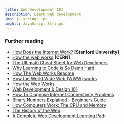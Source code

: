 ```yaml
---
title: Web Development 101
description: Learn web development
img: js-strings.jpg
imgAlt: JavaScript Strings
---
```


### Further reading

- [How Does the Internet Work?](https://web.stanford.edu/class/msande91si/www-spr04/readings/week1/InternetWhitepaper.htm) **[Stanford University]**
- [How the web works](https://public-archive.web.cern.ch/en/About/WebWork-en.html) **[CERN]**
- [The Ultimate Cheat Sheet for Web Developers](https://www.thinkful.com/blog/web-developer-cheat-sheet/)
- [Why Learning to Code is So Damn Hard](https://www.thinkful.com/blog/why-learning-to-code-is-so-damn-hard/)
- [How The Web Works Readme](https://learn.co/lessons/how-the-web-works-readme)
- [How the World Wide Web (WWW) works](https://www.explainthatstuff.com/howthewebworks.html)
- [How the Web Works](https://www.vikingcodeschool.com/dashboard#/web-development-basics/how-the-web-works)
- [Web Development & Design 101](https://hostingfacts.com/web-development-101/)
- [How To Diagnose Internet Connectivity Problems](https://service.uoregon.edu/TDClient/2030/Portal/KB/ArticleDet?ID=31787)
- [Binary Numbers Explained – Beginners Guide](http://www.steves-internet-guide.com/binary-numbers-explained/)
- [How Computers Work: The CPU and Memory](https://homepage.cs.uri.edu/faculty/wolfe/book/Readings/Reading04.htm)
- [The History of the Web](https://thehistoryoftheweb.com/timeline/)
- [A Complete Web Development Learning Path](https://academind.com/learn/web-dev/web-development-overview/)